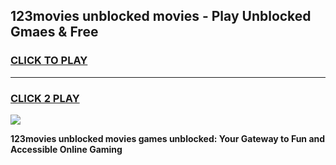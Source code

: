 
## 123movies unblocked movies - Play Unblocked Gmaes & Free
<h3>
<a href="https://news.freeplayer.one?title=123movies_unblocked_movies&ref=23F">CLICK TO PLAY</a></h3>
<hr>

<h3>
<a href="https://news.freeplayer.one?title=123movies_unblocked_movies&ref=23F">CLICK 2 PLAY</a>
  
</h3>

<a href="https://news.freeplayer.one?title=123movies_unblocked_movies&ref=23F/"><img src="https://clearcache.store/games.png"></a>


**123movies unblocked movies games unblocked: Your Gateway to Fun and Accessible Online Gaming**
